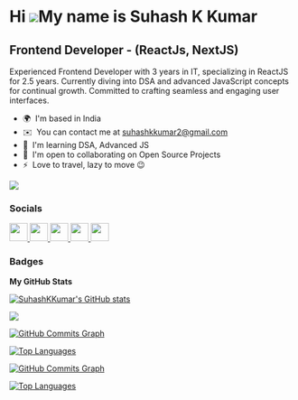 Hi ![](https://user-images.githubusercontent.com/18350557/176309783-0785949b-9127-417c-8b55-ab5a4333674e.gif)My name is Suhash K Kumar
===============================

Frontend Developer - (ReactJs, NextJS)
--------------------------------------

Experienced Frontend Developer with 3 years in IT, specializing in ReactJS for 2.5 years. Currently diving into DSA and advanced JavaScript concepts for continual growth. Committed to crafting seamless and engaging user interfaces.
* 🌍  I'm based in India
* ✉️  You can contact me at [suhashkkumar2@gmail.com](mailto:suhashkkumar2@gmail.com)
* 🧠  I'm learning DSA, Advanced JS
* 🤝  I'm open to collaborating on Open Source Projects
* ⚡  Love to travel, lazy to move 😉

<a href="https://www.github.com/SuhashKKumar" target="_blank" rel="noreferrer"><img
src="https://img.shields.io/github/followers/SuhashKKumar?logo=github&style=for-the-badge&color=facc15&labelColor=000000" /></a>

### Socials

<p align="left"> <a href="https://codesandbox.io/u/suhashkkumar" target="_blank" rel="noreferrer"> <picture> <source media="(prefers-color-scheme: dark)" srcset="https://raw.githubusercontent.com/danielcranney/readme-generator/main/public/icons/socials/codesandbox-dark.svg" /> <source media="(prefers-color-scheme: light)" srcset="https://raw.githubusercontent.com/danielcranney/readme-generator/main/public/icons/socials/codesandbox.svg" /> <img src="https://raw.githubusercontent.com/danielcranney/readme-generator/main/public/icons/socials/codesandbox.svg" width="32" height="32" /> </picture> </a> <a href="https://www.facebook.com/ksuhashsaikumar" target="_blank" rel="noreferrer"> <picture> <source media="(prefers-color-scheme: dark)" srcset="https://raw.githubusercontent.com/danielcranney/readme-generator/main/public/icons/socials/facebook-dark.svg" /> <source media="(prefers-color-scheme: light)" srcset="https://raw.githubusercontent.com/danielcranney/readme-generator/main/public/icons/socials/facebook.svg" /> <img src="https://raw.githubusercontent.com/danielcranney/readme-generator/main/public/icons/socials/facebook.svg" width="32" height="32" /> </picture> </a> <a href="https://www.github.com/SuhashKKumar" target="_blank" rel="noreferrer"> <picture> <source media="(prefers-color-scheme: dark)" srcset="https://raw.githubusercontent.com/danielcranney/readme-generator/main/public/icons/socials/github-dark.svg" /> <source media="(prefers-color-scheme: light)" srcset="https://raw.githubusercontent.com/danielcranney/readme-generator/main/public/icons/socials/github.svg" /> <img src="https://raw.githubusercontent.com/danielcranney/readme-generator/main/public/icons/socials/github.svg" width="32" height="32" /> </picture> </a> <a href="https://www.linkedin.com/in/suhash-sai-kumar-kovvuru-887a75233/" target="_blank" rel="noreferrer"> <picture> <source media="(prefers-color-scheme: dark)" srcset="https://raw.githubusercontent.com/danielcranney/readme-generator/main/public/icons/socials/linkedin-dark.svg" /> <source media="(prefers-color-scheme: light)" srcset="https://raw.githubusercontent.com/danielcranney/readme-generator/main/public/icons/socials/linkedin.svg" /> <img src="https://raw.githubusercontent.com/danielcranney/readme-generator/main/public/icons/socials/linkedin.svg" width="32" height="32" /> </picture> </a> <a href="https://www.x.com/reactlearner" target="_blank" rel="noreferrer"> <picture> <source media="(prefers-color-scheme: dark)" srcset="https://raw.githubusercontent.com/danielcranney/readme-generator/main/public/icons/socials/twitter-dark.svg" /> <source media="(prefers-color-scheme: light)" srcset="https://raw.githubusercontent.com/danielcranney/readme-generator/main/public/icons/socials/twitter.svg" /> <img src="https://raw.githubusercontent.com/danielcranney/readme-generator/main/public/icons/socials/twitter.svg" width="32" height="32" /> </picture> </a></p>

### Badges

<b>My GitHub Stats</b>

<a href="http://www.github.com/SuhashKKumar"><img src="https://github-readme-stats.vercel.app/api?username=SuhashKKumar&show_icons=true&hide=&count_private=true&title_color=facc15&text_color=ffffff&icon_color=facc15&bg_color=000000&hide_border=true&show_icons=true" alt="SuhashKKumar's GitHub stats" /></a>

<a href="http://www.github.com/SuhashKKumar"><img src="https://github-readme-streak-stats.herokuapp.com/?user=SuhashKKumar&stroke=ffffff&background=000000&ring=facc15&fire=facc15&currStreakNum=ffffff&currStreakLabel=facc15&sideNums=ffffff&sideLabels=ffffff&dates=ffffff&hide_border=true" /></a>

<a href="http://www.github.com/SuhashKKumar"><img src="https://github-readme-activity-graph.cyclic.app/graph?username=SuhashKKumar&bg_color=000000&color=ffffff&line=facc15&point=ffffff&area_color=000000&area=true&hide_border=true&custom_title=GitHub%20Commits%20Graph" alt="GitHub Commits Graph" /></a>

<a href="https://github.com/SuhashKKumar" align="left"><img src="https://github-readme-stats.vercel.app/api/top-langs/?username=SuhashKKumar&langs_count=10&title_color=facc15&text_color=ffffff&icon_color=facc15&bg_color=000000&hide_border=true&locale=en&custom_title=Top%20%Languages" alt="Top Languages" /></a>

<a href="http://www.github.com/SuhashKKumar"><img src="https://github-readme-activity-graph.cyclic.app/graph?username=SuhashKKumar&bg_color=000000&color=ffffff&line=facc15&point=ffffff&area_color=000000&area=true&hide_border=true&custom_title=GitHub%20Commits%20Graph" alt="GitHub Commits Graph" /></a>

<a href="https://github.com/SuhashKKumar" align="left"><img src="https://github-readme-stats.vercel.app/api/top-langs/?username=SuhashKKumar&langs_count=10&title_color=facc15&text_color=ffffff&icon_color=facc15&bg_color=000000&hide_border=true&locale=en&custom_title=Top%20%Languages" alt="Top Languages" /></a>
